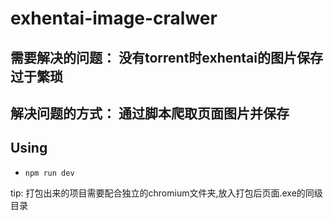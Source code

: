# exhentai-image-cralwer

## 需要解决的问题： 没有torrent时exhentai的图片保存过于繁琐
## 解决问题的方式： 通过脚本爬取页面图片并保存

## Using

- ```npm run dev```

tip: 打包出来的项目需要配合独立的chromium文件夹,放入打包后页面.exe的同级目录